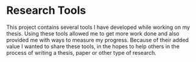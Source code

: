 # Research Tools

This project contains several tools I have developed while working on my thesis. Using these tools allowed me to get more work done and also provided me with ways to measure my progress. Because of their added value I wanted to share these tools, in the hopes to help others in the process of writing a thesis, paper or other type of research.
